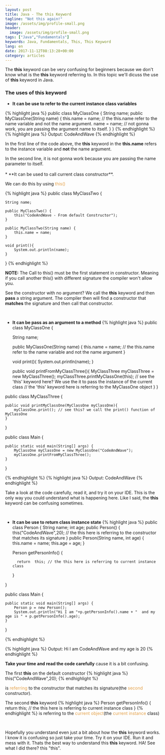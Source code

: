 ```yaml
---
layout: post
title: Java - The this Keyword
tagline: "Not this again!"
image: /assets/img/profile-small.png
header:
  image: /assets/img/profile-small.png
tags: ["Java","Fundamentals"]
keywords: Java, Fundamentals, This, This Keyword
lang: en
date: 2017-11-12T08:13:28+00:00
category: articles
---
```


The **this** keyword can be very confusing for beginners because we don't know what is the **this** keyword referring to. In this topic we'll dicuss the use of **this** keyword in Java.

<!--break-->
### The uses of **this** keyword
* **It can be use to refer to the current instance class variables**

{% highlight java %}
public class MyClassOne {
    String name;
    public MyClassOne(String name) {
        this.name = name; // the this.name refer to the name variable and not the name argument.
        name = name; // not gonna work, you are passing the argument name to itself.
    }
}
{% endhighlight %}
{% highlight java %}
Output:
CodeAndWave
{% endhighlight %}

<p>In the first line of the code above, the <b>this</b> keyword in the <b>this.name</b> refers to the instance variable and <b>not</b> the name argument.</p>
In the second line, it is not gonna work because you are passing the name parameter to itself.
<br />
<br />
* **It can be used to call current class constructor**.
<p>We can do this by using <span style="color:#e4a048;">this()</span></p>
{% highlight java %}
public class MyClassTwo {

    String name;

    public MyClassTwo() {
        this("CodeAndWave - From default Constructor");
    }

    public MyClassTwo(String name) {
        this.name = name;
    }

    void print(){
        System.out.println(name);
    }
}
{% endhighlight %}
<p><span class="warning"> <span style="font-weight:bold;">NOTE:</span> The Call to this() must be the first statement in constructor. Meaning if you call another this() with different signature the compiler won't allow you.</span></p>

<p>
    See the constructor with no argument? We call the <b>this</b> keyword and then <b>pass</b> a string argument. The compiler then will find a constructor that <b>matches</b> the signature and then call that constructor.
</p>

<br />


* **It can be pass as an argument to a method**
{% highlight java %}
public class MyClassOne {

    String name;

    public MyClassOne(String name) {
        this.name = name; // the this.name refer to the name variable and not the name argument
    }

    void print(){
        System.out.println(name);
    }

    public void printFromMyClassThree(){
        MyClassThree myClassThree = new MyClassThree();
        myClassThree.printMyClassOne(this); // see the 'this' keyword here? We use the it to pass the instance of the current class
                                            // the 'this' keyword here is referring to the MyClassOne object
    }
}

public class MyClassThree {

    public void printMyClassOne(MyClassOne myClassOne){
        myClassOne.print(); // see this? we call the print() function of MyClassOne
    }
}

public class Main {

    public static void main(String[] args) {
        MyClassOne myClassOne = new MyClassOne("CodeAndWave");
        myClassOne.printFromMyClassThree();
    }
}

{% endhighlight %}
{% highlight java %}
Output:
CodeAndWave
{% endhighlight %}

<p>Take a look at the code carefully, read it, and try it on your IDE. This is the only way you could understand what is happening here. Like I said, the <b>this</b> keyword can be confusing sometimes.
</p>
<br />

* **It can be use to return class instance state**
{% highlight java %}
public class Person {
        String name;
        int age;
    public Person() {
        this("CodeAndWave",20); // the this here is referring to the constructor that matches its signature
    }
    public Person(String name, int age) {
        this.name = name;
        this.age = age;
    }

    Person getPersonInfo() {

        return  this; // the this here is referring to current instance class
     }

}

public class Main {
    
    public static void main(String[] args) {
        Person p = new Person();
        System.out.println("Hi I am "+p.getPersonInfo().name + "  and my age is " + p.getPersonInfo().age);
    }
}

{% endhighlight %}

{% highlight java %}
Output:
Hi I am CodeAndWave  and my age is 20
{% endhighlight %}
<p>
<b>Take your time and read the code carefully</b> cause it is a bit confusing.</p> <p>The first <b>this</b> on the default constructor
{% highlight java %}
this("CodeAndWave",20);
{% endhighlight %}

is <span style="color:#e4a048;">referring</span> to the constructor that matches its signature(the <span style="color:#e4a048;">second</span> constructor).
</p>

<p>
The second <b>this</b> keyword
{% highlight java %}
Person getPersonInfo() {
        return  this; // the this here is referring to current instance class
     }
{% endhighlight %}
is referring to the <span style="color:#e4a048;">current object</span>(the <span style="color:#e4a048;">current instance</span> class)
</p>

<br />
<p>

Hopefully you understand even just a bit about how the <b>this</b> keyword works. I know it is confusing so just take your time. Try it on your IDE. Run it and mess with it. Thats the best way to understand this <b>this</b> keyword. HA! See what I did there? this "this".

</p>